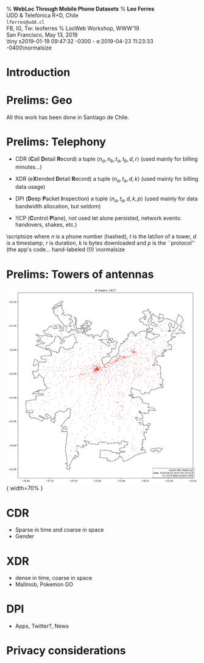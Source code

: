 % **WebLoc Through Mobile Phone Datasets**
% **Leo Ferres**\
  UDD & Telefónica R+D, Chile\
  `lferres@udd.cl`\
  FB, IG, Tw: leoferres
% LocWeb Workshop, WWW'19\
	San Francisco, May 13, 2019\
	\tiny s2019-01-19 09:47:32 -0300 - e:2019-04-23 11:23:33 -0400\normalsize

# Introduction

# Prelims: Geo

All this work has been done in Santiago de Chile.

# Prelims: Telephony

- CDR (**C**all **D**etail **R**ecord) a tuple $\langle n_a, n_b, t_a,
  t_b, d, r\rangle$ (used mainly for billing minutes...)

- XDR (e**X**tended **D**etail **R**ecord) a tuple $\langle n_a, t_a,
  d, k\rangle$ (used mainly for billing data usage)

- DPI (**D**eep **P**acket **I**nspection) a tuple $\langle n_a, t_a,
  d, k, p\rangle$ (used mainly for data bandwidth allocation, but seldom)

- !(CP (**C**ontrol **P**lane), not used let alone persisted, network
  events: handovers, shakes, etc.)

\scriptsize where $n$ is a phone number (hashed), $t$ is the lat/lon of a tower,
$d$ is a timestamp, $r$ is duration, $k$ is bytes downloaded and $p$
is the ``protocol'' (the app's code... hand-labeled (!)) \normalsize

# Prelims: Towers of antennas

![Active SCL towers in May-July, 2016](towers.jpg){ width=70% }

# CDR

- Sparse in time and coarse in space
- Gender

# XDR

- dense in time, coarse in space
- Mallmob, Pokemon GO

# DPI

- Apps, Twitter?, News

# Privacy considerations
